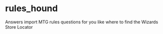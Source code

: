 # rules_hound
Answers import MTG rules questions for you like where to find the Wizards Store Locator
